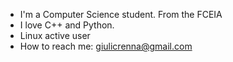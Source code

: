 - I'm a Computer Science student. From the FCEIA
- I love C++ and Python.
- Linux active user 
- How to reach me: giulicrenna@gmail.com
